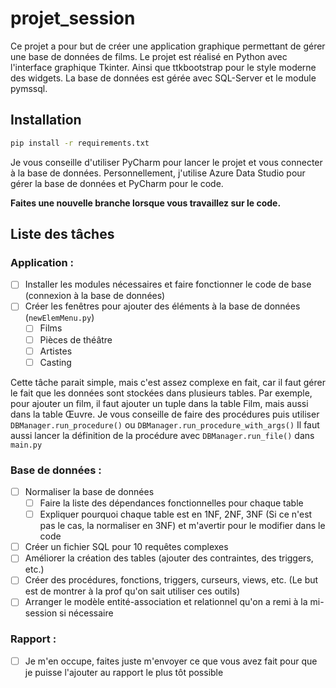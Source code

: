 # projet_session
 
Ce projet a pour but de créer une application graphique permettant de gérer une base de données de films.
Le projet est réalisé en Python avec l'interface graphique Tkinter. Ainsi que ttkbootstrap pour le style moderne 
des widgets. La base de données est gérée avec SQL-Server et le module pymssql.

## Installation
```bash
pip install -r requirements.txt
```

Je vous conseille d'utiliser PyCharm pour lancer le projet et vous connecter à la base de données.
Personnellement, j'utilise Azure Data Studio pour gérer la base de données et PyCharm pour le code.


**Faites une nouvelle branche lorsque vous travaillez sur le code.**

## Liste des tâches
### Application :
- [ ] Installer les modules nécessaires et faire fonctionner le code de base (connexion à la base de données)
- [ ] Créer les fenêtres pour ajouter des éléments à la base de données (`newElemMenu.py`)
    - [ ] Films
    - [ ] Pièces de théâtre
    - [ ] Artistes
    - [ ] Casting
          
Cette tâche parait simple, mais c'est assez complexe en fait, car il faut gérer le fait que
les données sont stockées dans plusieurs tables. Par exemple, pour ajouter un film, il faut
ajouter un tuple dans la table Film, mais aussi dans la table Œuvre. Je vous conseille de
faire des procédures puis utiliser `DBManager.run_procedure()` ou `DBManager.run_procedure_with_args()`
Il faut aussi lancer la définition de la procédure avec `DBManager.run_file()` dans `main.py`



### Base de données :
- [ ] Normaliser la base de données
   - [ ] Faire la liste des dépendances fonctionnelles pour chaque table
   - [ ] Expliquer pourquoi chaque table est en 1NF, 2NF, 3NF (Si ce n'est pas le cas, la normaliser en 3NF) et m'avertir pour le modifier dans le code
- [ ] Créer un fichier SQL pour 10 requêtes complexes
- [ ] Améliorer la création des tables (ajouter des contraintes, des triggers, etc.)
- [ ] Créer des procédures, fonctions, triggers, curseurs, views, etc. (Le but est de montrer à la prof qu'on sait utiliser ces outils)
- [ ] Arranger le modèle entité-association et relationnel qu'on a remi à la mi-session si nécessaire

### Rapport :
- [ ] Je m'en occupe, faites juste m'envoyer ce que vous avez fait pour que je puisse l'ajouter au rapport le plus tôt possible
